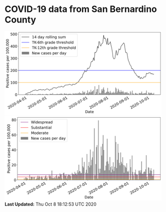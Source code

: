 # COVID-19 data from San Bernardino County
![image1](plots/graph.png)
![image2](plots/classification.png)
**Last Updated:** Thu Oct  8 18:12:53 UTC 2020